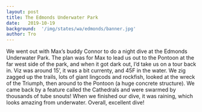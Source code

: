 ```yaml
---
layout: post
title: The Edmonds Underwater Park
date:   2019-10-19
background:  '/img/states/wa/edmonds/banner.jpg'
author: Tro
---
```

We went out with Max’s buddy Connor to do a night dive at the Edmonds Underwater Park. The plan was for Max to lead us out to the Pontoon at the far west side of the park, and when it got dark out, I’d take us on a tour back in. Viz was around 15’, it was a bit currenty, and 45F in the water. We zig zagged up the trails, lots of giant lingcods and rockfish, looked at the wreck of the Triumph, then around to the Pontoon (a huge concrete structure). We came back by a feature called the Cathedrals and were swarmed by thousands of tube snouts! When we finished our dive, it was raining, which looks amazing from underwater. Overall, excellent dive!

